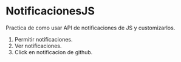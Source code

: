 # NotificacionesJS

Practica de como usar API de notificaciones de JS y customizarlos.

1. Permitir notificaciones.
2. Ver notificaciones.
3. Click en notificacion de github.